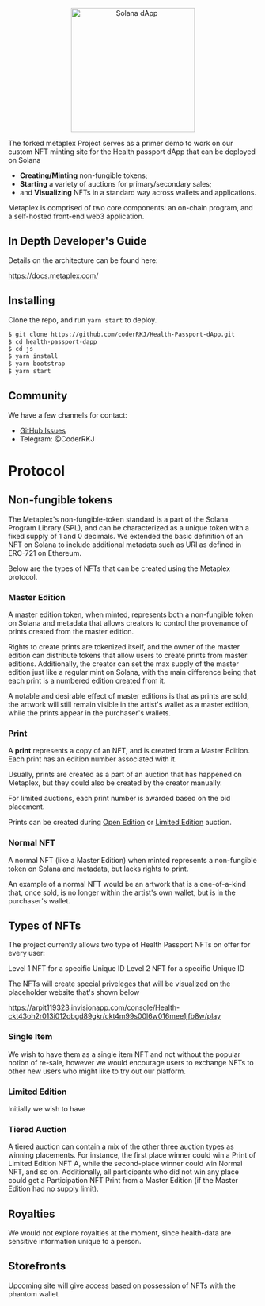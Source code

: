 <p align="center">
  <a href="https://metaplex.com">
    <img alt="Solana dApp" src="https://metaplex.com/meta.svg" width="250" />
  </a>
</p>

The forked metaplex Project serves as a primer demo to work on our custom NFT minting site for the Health passport dApp that can be deployed on Solana

- **Creating/Minting** non-fungible tokens;
- **Starting** a variety of auctions for primary/secondary sales;
- and **Visualizing** NFTs in a standard way across wallets and applications.

Metaplex is comprised of two core components: an on-chain program, and a self-hosted front-end web3 application.

## In Depth Developer's Guide

Details on the architecture can be found here:

https://docs.metaplex.com/

## Installing

Clone the repo, and run `yarn start` to deploy.

```bash
$ git clone https://github.com/coderRKJ/Health-Passport-dApp.git
$ cd health-passport-dapp
$ cd js
$ yarn install
$ yarn bootstrap
$ yarn start
```


## Community

We have a few channels for contact:

- [GitHub Issues](https://github.com/coderRKJ/Health-Passport-dApp/issues)
- Telegram: @CoderRKJ

# Protocol

## Non-fungible tokens

The Metaplex's non-fungible-token standard is a part of the Solana Program Library (SPL), and can be characterized as a unique token with a fixed supply of 1 and 0 decimals. We extended the basic definition of an NFT on Solana to include additional metadata such as URI as defined in ERC-721 on Ethereum.

Below are the types of NFTs that can be created using the Metaplex protocol.

### **Master Edition**

A master edition token, when minted, represents both a non-fungible token on Solana and metadata that allows creators to control the provenance of prints created from the master edition.

Rights to create prints are tokenized itself, and the owner of the master edition can distribute tokens that allow users to create prints from master editions. Additionally, the creator can set the max supply of the master edition just like a regular mint on Solana, with the main difference being that each print is a numbered edition created from it.

A notable and desirable effect of master editions is that as prints are sold, the artwork will still remain visible in the artist's wallet as a master edition, while the prints appear in the purchaser's wallets.

### **Print**

A **print** represents a copy of an NFT, and is created from a Master Edition. Each print has an edition number associated with it.

Usually, prints are created as a part of an auction that has happened on Metaplex, but they could also be created by the creator manually.

For limited auctions, each print number is awarded based on the bid placement.

Prints can be created during [Open Edition](#open-edition) or [Limited Edition](#limited-edition) auction.

### Normal NFT

A normal NFT (like a Master Edition) when minted represents a non-fungible token on Solana and metadata, but lacks rights to print.

An example of a normal NFT would be an artwork that is a one-of-a-kind that, once sold, is no longer within the artist's own wallet, but is in the purchaser's wallet.

## Types of NFTs

The project currently allows two type of Health Passport NFTs on offer for every user: 

Level 1 NFT for a specific Unique ID 
Level 2 NFT for a specific Unique ID

The NFTs will create special priveleges that will be visualized on the placeholder website that's shown below

https://arpit119323.invisionapp.com/console/Health-ckt43oh2r013i012obgd89gkr/ckt4m99s00l6w016mee1jfb8w/play

### Single Item

We wish to have them as a single item NFT and not without the popular notion of re-sale, however we would encourage users to exchange NFTs to other new users who might like to try out our platform.

### Limited Edition

Initially we wish to have 

### Tiered Auction

A tiered auction can contain a mix of the other three auction types as winning placements. For instance, the first place winner could win a Print of Limited Edition NFT A, while the second-place winner could win Normal NFT, and so on. Additionally, all participants who did not win any place could get a Participation NFT Print from a Master Edition (if the Master Edition had no supply limit).

## Royalties

We would not explore royalties at the moment, since health-data are sensitive information unique to a person. 

## Storefronts

Upcoming site will give access based on possession of NFTs with the phantom wallet
